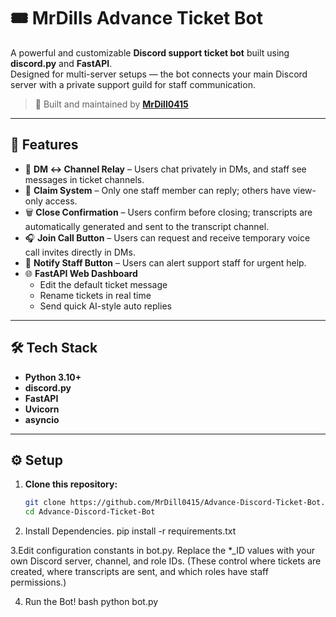 # 🎟️ MrDills Advance Ticket Bot

A powerful and customizable **Discord support ticket bot** built using **discord.py** and **FastAPI**.  
Designed for multi-server setups — the bot connects your main Discord server with a private support guild for staff communication.

> 🧠 Built and maintained by [**MrDill0415**](https://github.com/MrDill0415)

---

## 🚀 Features

- 📨 **DM ↔ Channel Relay** – Users chat privately in DMs, and staff see messages in ticket channels.
- 🎫 **Claim System** – Only one staff member can reply; others have view-only access.
- 🗑️ **Close Confirmation** – Users confirm before closing; transcripts are automatically generated and sent to the transcript channel.
- 🎧 **Join Call Button** – Users can request and receive temporary voice call invites directly in DMs.
- 📢 **Notify Staff Button** – Users can alert support staff for urgent help.
- 🌐 **FastAPI Web Dashboard**  
  - Edit the default ticket message  
  - Rename tickets in real time  
  - Send quick AI-style auto replies  

---

## 🛠️ Tech Stack

- **Python 3.10+**
- **discord.py**
- **FastAPI**
- **Uvicorn**
- **asyncio**

---

## ⚙️ Setup

1. **Clone this repository:**
   ```bash
   git clone https://github.com/MrDill0415/Advance-Discord-Ticket-Bot.git
   cd Advance-Discord-Ticket-Bot
   
2. Install Dependencies.
  pip install -r requirements.txt

3.Edit configuration constants in bot.py.
  Replace the *_ID values with your own Discord server, channel, and role IDs.
(These control where tickets are created, where transcripts are sent, and which roles have staff permissions.)

4. Run the Bot!
   bash
   python bot.py
